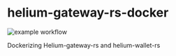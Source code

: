# helium-gateway-rs-docker
![example workflow](https://github.com/Sheng2216/helium-gateway-rs-docker/actions/workflows/docker-publish.yml/badge.svg)

Dockerizing Helium-gateway-rs and helium-wallet-rs
